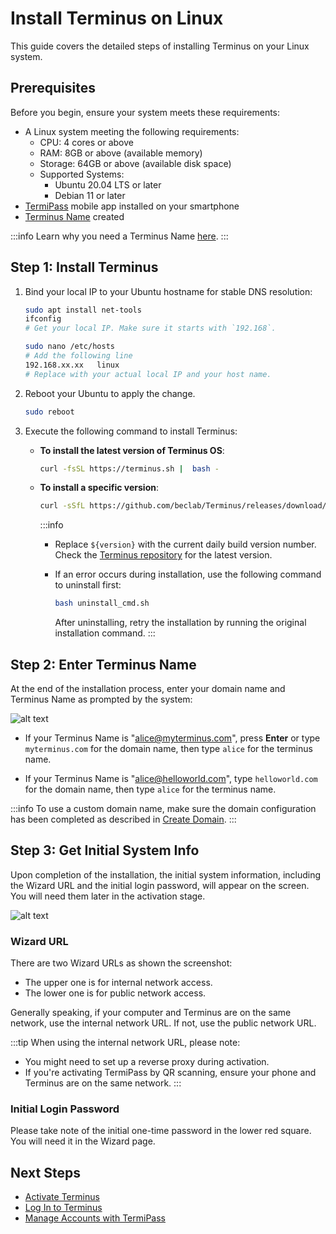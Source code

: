 
# Install Terminus on Linux

This guide covers the detailed steps of installing Terminus on your Linux system. 

## Prerequisites

Before you begin, ensure your system meets these requirements:

- A Linux system meeting the following requirements:
  - CPU: 4 cores or above
  - RAM: 8GB or above (available memory)
  - Storage: 64GB or above (available disk space)
  - Supported Systems:
     - Ubuntu 20.04 LTS or later
     - Debian 11 or later
- [TermiPass](../../../termipass/overview.md#download-termipass) mobile app installed on your smartphone
- [Terminus Name](../../../termipass/account/index.md#create-a-terminus-name) created

:::info
Learn why you need a Terminus Name [here](../../../../overview/terminus/terminus-name.md#why-do-you-need-a-terminus-name).
:::


## Step 1: Install Terminus 


1. Bind your local IP to your Ubuntu hostname for stable DNS resolution:

   ```bash
   sudo apt install net-tools
   ifconfig
   # Get your local IP. Make sure it starts with `192.168`.
   ```
   
   ```bash
   sudo nano /etc/hosts
   # Add the following line
   192.168.xx.xx   linux 
   # Replace with your actual local IP and your host name.
   ```

2. Reboot your Ubuntu to apply the change.
   
   ```bash
   sudo reboot
   ```

3. Execute the following command to install Terminus:

   - **To install the latest version of Terminus OS**:

       ```bash
       curl -fsSL https://terminus.sh |  bash -
       ```

   - **To install a specific version**:

       ```bash       
       curl -sSfL https://github.com/beclab/Terminus/releases/download/${VERSION}/install.sh | bash -
       ```

      :::info
      - Replace `${version}` with the current daily build version number. Check the [Terminus repository](https://github.com/beclab/terminus) for the latest version.
      - If an error occurs during installation, use the following command to uninstall first:

           ```bash
           bash uninstall_cmd.sh
           ```
           After uninstalling, retry the installation by running the original installation command.
      :::
 
## Step 2: Enter Terminus Name

At the end of the installation process, enter your domain name and Terminus Name as prompted by the system:

![alt text](/images/how-to/terminus/enter_terminus_name.png)

- If your Terminus Name is "alice@myterminus.com", press **Enter** or type `myterminus.com` for the domain name, then type `alice` for the terminus name.

- If your Terminus Name is "alice@helloworld.com", type `helloworld.com` for the domain name, then type `alice` for the terminus name.

:::info
To use a custom domain name, make sure the domain configuration has been completed as described in [Create Domain](../../../space/domain/host-domain.md).
:::

## Step 3: Get Initial System Info

Upon completion of the installation, the initial system information, including the Wizard URL and the initial login password, will appear on the screen. You will need them later in the activation stage.

![alt text](/images/how-to/terminus/one_time_password.png)

### Wizard URL

There are two Wizard URLs as shown the screenshot:

- The upper one is for internal network access.
- The lower one is for public network access.

Generally speaking, if your computer and Terminus are on the same network, use the internal network URL. If not, use the public network URL.

:::tip
When using the internal network URL, please note:
- You might need to set up a reverse proxy during activation.
- If you're activating TermiPass by QR scanning, ensure your phone and Terminus are on the same network.
:::

### Initial Login Password

Please take note of the initial one-time password in the lower red square. You will need it in the Wizard page. 


## Next Steps

- [Activate Terminus](../wizard.md)
- [Log In to Terminus](../login.md)
- [Manage Accounts with TermiPass](../../../termipass/account/index.md)







